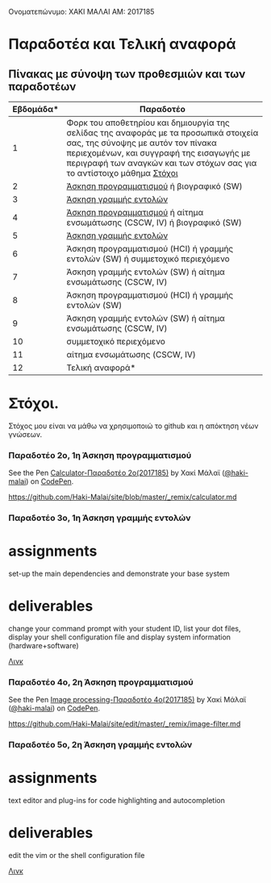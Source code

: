 Ονοματεπώνυμο: ΧΑΚΙ ΜΑΛΑΙ
ΑΜ: 2017185

# Παραδοτέα και Τελική αναφορά

## Πίνακας με σύνοψη των προθεσμιών και των παραδοτέων



| Εβδομάδα* | Παραδοτέο |
| --- | --- |
| 1 | Φορκ του αποθετηρίου και δημιουργία της σελίδας της αναφοράς με τα προσωπικά στοιχεία σας, της σύνοψης με αυτόν τον πίνακα περιεχομένων, και συγγραφή της εισαγωγής με περιγραφή των αναγκών και των στόχων σας για το αντίστοιχο μάθημα [Στόχοι](#στόχοι) |
| 2 | [Άσκηση προγραμματισμού](#παραδοτέο-2ο-1η-άσκηση-προγραμματισμού) ή βιογραφικό  (SW) |
| 3 | [Άσκηση γραμμής εντολών](#παραδοτέο-3ο-1η-άσκηση-γραμμής-εντολών)|
| 4 | [Άσκηση προγραμματισμού](#παραδοτέο-4ο-2η-άσκηση-προγραμματισμού) ή αίτημα ενσωμάτωσης (CSCW, IV) ή βιογραφικό  (SW) 
| 5 | [Άσκηση γραμμής εντολών ](#παραδοτέο-5ο-2η-άσκηση-γραμμής-εντολών)|
| 6 | Άσκηση προγραμματισμού (HCI) ή γραμμής εντολών (SW) ή συμμετοχικό περιεχόμενο |
| 7 | Άσκηση γραμμής εντολών (SW) ή αίτημα ενσωμάτωσης (CSCW, IV) |
| 8 | Άσκηση προγραμματισμού (HCI) ή γραμμής εντολών (SW) |
| 9 | Άσκηση γραμμής εντολών (SW) ή αίτημα ενσωμάτωσης (CSCW, IV) |
| 10 | συμμετοχικό περιεχόμενο |
| 11 | αίτημα ενσωμάτωσης (CSCW, IV) |
| 12 | Τελική αναφορά* |

# Στόχοι.

Στόχος μου είναι να μάθω να χρησιμοποιώ το github και η απόκτηση νέων γνώσεων.

### Παραδοτέο 2ο, 1η Άσκηση προγραμματισμού
   
   See the Pen [Calculator-Παραδοτέο 2ο(2017185)](https://codepen.io/haki-malai/pen/abZZGJg) by Χακί Μάλαϊ ([@haki-malai](https://codepen.io/haki-malai)) on [CodePen](https://codepen.io/).
   
https://github.com/Haki-Malai/site/blob/master/_remix/calculator.md


### Παραδοτέο 3ο, 1η Άσκηση γραμμής εντολών
  # assignments
   set-up the main dependencies and demonstrate your base system
  # deliverables
   change your command prompt with your student ID, list your dot files, display your shell configuration file and display system information (hardware+software)
      
   [Λινκ](https://asciinema.org/a/bP9k8u6TNcRAe9Xob6y4PAdEu)
   
### Παραδοτέο 4ο, 2η Άσκηση προγραμματισμού
   See the Pen [Image processing-Παραδοτέο 4ο(2017185)](https://codepen.io/haki-malai/pen/yLJjmba) by Χακί Μάλαϊ ([@haki-malai](https://codepen.io/haki-malai)) on [CodePen](https://codepen.io/).
   
   https://github.com/Haki-Malai/site/edit/master/_remix/image-filter.md
   
### Παραδοτέο 5ο, 2η Άσκηση γραμμής εντολών
  # assignments
   text editor and plug-ins for code highlighting and autocompletion
  # deliverables
   edit the vim or the shell configuration file
      
   [Λινκ](https://asciinema.org/a/p1T5s1421s4xoCHzlfkH093X7)
   
  
